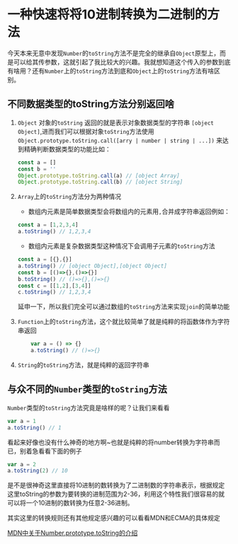 # 一种快速将将10进制转换为二进制的方法

今天本来无意中发现`Number`的`toString`方法不是完全的继承自`Object`原型上，而是可以给其传参数，这就引起了我比较大的兴趣。我就想知道这个传入的参数到底有啥用？还有`Number`上的`toString`方法到底和`Object`上的`toString`方法有啥区别。

## 不同数据类型的toString方法分别返回啥

1. `Object` 对象的`toString` 返回的就是表示对象数据类型的字符串 `[object Object]`,进而我们可以根据对象`toString`方法使用`Object.prototype.toString.call([arry | number | string | ...])` 来达到精确判断数据类型的功能比如：

    ```javascript
    const a = []
    const b = ''
    Object.prototype.toString.call(a) // [object Array]
    Object.prototype.toString.call(b) // [object String]

    ```

2. `Array`上的`toString`方法分为两种情况
   + 数组内元素是简单数据类型会将数组内的元素用`,`合并成字符串返回例如：

    ```javascript
    const a = [1,2,3,4]
    a.toString() // 1,2,3,4
    ```

   + 数组内元素是复杂数据类型这种情况下会调用子元素的`toString`方法

    ```javascript
    const a = [{},{}]
    a.toString() // [object Object],[object Object]
    const b = [()=>{},()=>{}]
    b.toString() // ()=>{},()=>{}
    const c = [[1,2],[3,4]]
    c.toString() // 1,2,3,4
    ```

    延申一下，所以我们完全可以通过数组的`toString`方法来实现`join`的简单功能

3. `Function`上的`toString`方法，这个就比较简单了就是纯粹的将函数体作为字符串返回

    ```javascript
        var a = () => {}
        a.toString() // ()=>{}
    ```

4. `String`的`toString`方法，就是纯粹的返回字符串

## 与众不同的`Number`类型的`toString`方法

`Number`类型的`toString`方法究竟是啥样的呢？让我们来看看

```javascript
var a = 1
a.toString() // 1
```

看起来好像也没有什么神奇的地方啊~也就是纯粹的将number转换为字符串而已，别着急看看下面的例子

```javascript
var a = 2
a.toString(2) // 10
```

是不是很神奇这里直接将10进制的数转换为了二进制数的字符串表示，根据规定这里toString的参数为要转换的进制范围为2-36，利用这个特性我们很容易的就可以将一个10进制的数转换为任意2-36进制。

其实这里的转换规则还有其他规定感兴趣的可以看看MDN和ECMA的具体规定

[MDN中关于Number.prototype.toString的介绍](https://developer.mozilla.org/zh-CN/docs/Web/JavaScript/Reference/Global_Objects/Number/toString)
